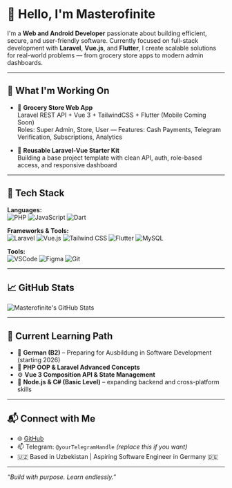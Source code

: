 # 👋 Hello, I'm Masterofinite

I'm a **Web and Android Developer** passionate about building efficient, secure, and user-friendly software. Currently focused on full-stack development with **Laravel**, **Vue.js**, and **Flutter**, I create scalable solutions for real-world problems — from grocery store apps to modern admin dashboards.

---

## 💼 What I'm Working On

- 🛒 **Grocery Store Web App**  
  Laravel REST API + Vue 3 + TailwindCSS + Flutter (Mobile Coming Soon)  
  Roles: Super Admin, Store, User — Features: Cash Payments, Telegram Verification, Subscriptions, Analytics

- 🔧 **Reusable Laravel-Vue Starter Kit**  
  Building a base project template with clean API, auth, role-based access, and responsive dashboard

---

## 🧠 Tech Stack

**Languages:**  
![PHP](https://img.shields.io/badge/PHP-777BB4?style=flat&logo=php&logoColor=white)
![JavaScript](https://img.shields.io/badge/JavaScript-F7DF1E?style=flat&logo=javascript&logoColor=black)
![Dart](https://img.shields.io/badge/Dart-0175C2?style=flat&logo=dart&logoColor=white)

**Frameworks & Tools:**  
![Laravel](https://img.shields.io/badge/Laravel-F72C1F?style=flat&logo=laravel&logoColor=white)
![Vue.js](https://img.shields.io/badge/Vue.js-42B883?style=flat&logo=vue.js&logoColor=white)
![Tailwind CSS](https://img.shields.io/badge/TailwindCSS-38B2AC?style=flat&logo=tailwind-css&logoColor=white)
![Flutter](https://img.shields.io/badge/Flutter-02569B?style=flat&logo=flutter&logoColor=white)
![MySQL](https://img.shields.io/badge/MySQL-4479A1?style=flat&logo=mysql&logoColor=white)

**Tools:**  
![VSCode](https://img.shields.io/badge/VS%20Code-007ACC?style=flat&logo=visual-studio-code&logoColor=white)
![Figma](https://img.shields.io/badge/Figma-F24E1E?style=flat&logo=figma&logoColor=white)
![Git](https://img.shields.io/badge/Git-F05032?style=flat&logo=git&logoColor=white)

---

## 📈 GitHub Stats

![Masterofinite's GitHub Stats](https://github-readme-stats.vercel.app/api?username=masterofinite&show_icons=true&theme=radical&hide_border=true)

---

## 🚀 Current Learning Path

- 📘 **German (B2)** – Preparing for Ausbildung in Software Development (starting 2026)
- 🧩 **PHP OOP & Laravel Advanced Concepts**
- ⚙️ **Vue 3 Composition API & State Management**
- 🧪 **Node.js & C# (Basic Level)** – expanding backend and cross-platform skills

---

## 📬 Connect with Me

- 🌐 [GitHub](https://github.com/masterofinite)
- 📫 Telegram: `@yourTelegramHandle` *(replace this if you want)*
- 🇺🇿 Based in Uzbekistan | Aspiring Software Engineer in Germany 🇩🇪

---

*“Build with purpose. Learn endlessly.”*

